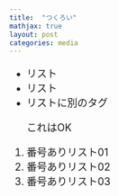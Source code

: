 ```yaml
---
title:  "つくろい"
mathjax: true
layout: post
categories: media
---
```

<span style="font-size:large">
<ul>
  <li>リスト</li>
  <li>リスト</li>
  <li>リストに別のタグ<p>これはOK</p></li>
</ul>
<ol>
  <li>番号ありリスト01</li>
  <li>番号ありリスト02</li>
  <li>番号ありリスト03</li>
</ol>
</span>
